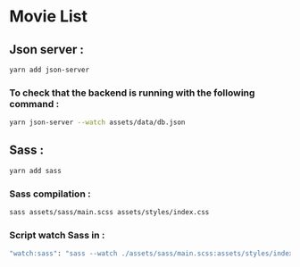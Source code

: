 # Movie List

## Json server :

```bash
yarn add json-server
```

### To check that the backend is running with the following command :

```bash
yarn json-server --watch assets/data/db.json
```

## Sass :

```bash
yarn add sass
```

### Sass compilation :

```bash
sass assets/sass/main.scss assets/styles/index.css
```

### Script watch Sass in :

```bash
"watch:sass": "sass --watch ./assets/sass/main.scss:assets/styles/index.css"
```
